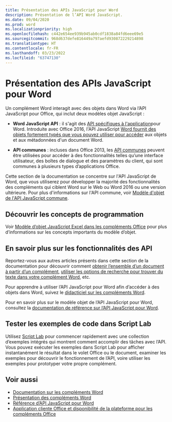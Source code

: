 ```yaml
---
title: Présentation des APIs JavaScript pour Word
description: Présentation de l’API Word JavaScript.
ms.date: 09/04/2020
ms.prod: word
ms.localizationpriority: high
ms.openlocfilehash: c442e654ee939b945ab0cdf1838a84fd6eee69e5
ms.sourcegitcommit: 968d637defe816449a797aefd930872229214898
ms.translationtype: HT
ms.contentlocale: fr-FR
ms.lasthandoff: 03/23/2022
ms.locfileid: "63747130"
---
```

# <a name="word-javascript-api-overview"></a>Présentation des APIs JavaScript pour Word

Un complément Word interagit avec des objets dans Word via l’API JavaScript pour Office, qui inclut deux modèles objet JavaScript :

*  **Word JavaScript API** : il s'agit des [API spécifiques à l'application](../../develop/application-specific-api-model.md)pour Word. Introduite avec Office 2016, l'API JavaScript [Word fournit des objets fortement typés que vous pouvez utiliser pour accéder](/javascript/api/word) aux objets et aux métadonnées d'un document Word.

* **API communes** : incluses dans Office 2013, les [API communes](/javascript/api/office) peuvent être utilisées pour accéder à des fonctionnalités telles qu’une interface utilisateur, des boîtes de dialogue et des paramètres du client, qui sont communes à plusieurs types d’applications Office.

Cette section de la documentation se concentre sur l'API JavaScript de Word, que vous utiliserez pour développer la majorité des fonctionnalités des compléments qui ciblent Word sur le Web ou Word 2016 ou une version ultérieure. Pour plus d'informations sur l'API commune, voir [Modèle d'objet de l'API JavaScript commune](../../develop/office-javascript-api-object-model.md).

## <a name="learn-programming-concepts"></a>Découvrir les concepts de programmation

Voir [Modèle d’objet JavaScript Excel dans les compléments Office](../../word/word-add-ins-core-concepts.md) pour plus d’informations sur les concepts importants du modèle d’objet.

## <a name="learn-about-api-capabilities"></a>En savoir plus sur les fonctionnalités des API

Reportez-vous aux autres articles présents dans cette section de la documentation pour découvrir comment [obtenir l’ensemble d’un document à partir d’un complément](../../word/get-the-whole-document-from-an-add-in-for-word.md), [utiliser les options de recherche pour trouver du texte dans votre complément Word](../../word/search-option-guidance.md), etc.

Pour apprendre à utiliser l’API JavaScript pour Word afin d’accéder à des objets dans Word, suivez le [didacticiel sur les compléments Word](../../tutorials/word-tutorial.md).

Pour en savoir plus sur le modèle objet de l’API JavaScript pour Word, consultez la [documentation de référence sur l’API JavaScript pour Word](/javascript/api/word).

## <a name="try-out-code-samples-in-script-lab"></a>Tester les exemples de code dans Script Lab

Utilisez [Script Lab](../../overview/explore-with-script-lab.md) pour commencer rapidement avec une collection d’exemples intégrés qui montrent comment accomplir des tâches avec l’API. Vous pouvez exécuter les exemples dans Script Lab pour afficher instantanément le résultat dans le volet Office ou le document, examiner les exemples pour découvrir le fonctionnement de l’API, voire utiliser les exemples pour prototyper votre propre complément.

## <a name="see-also"></a>Voir aussi

* [Documentation sur les compléments Word](../../word/index.yml)
* [Présentation des compléments Word](../../word/word-add-ins-programming-overview.md)
* [Référence d’API JavaScript pour Word](/javascript/api/word)
* [Application cliente Office et disponibilité de la plateforme pour les compléments Office](../../overview/office-add-in-availability.md)
